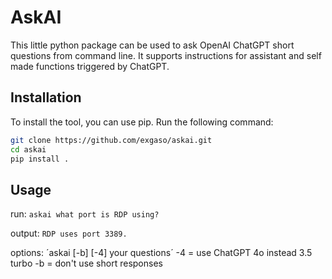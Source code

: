 # AskAI

This little python package can be used to ask OpenAI ChatGPT short questions from command line. It supports instructions for assistant and self made functions triggered by ChatGPT. 

## Installation

To install the tool, you can use pip. Run the following command:

```bash
git clone https://github.com/exgaso/askai.git
cd askai
pip install .
```

## Usage

run: `askai what port is RDP using?`

output: `RDP uses port 3389.`

options: ´askai [-b] [-4] your questions´
-4 = use ChatGPT 4o instead 3.5 turbo
-b = don't use short responses


